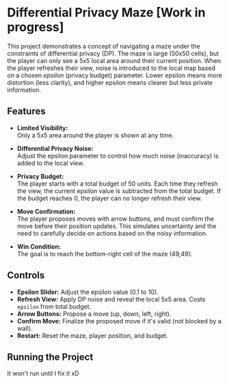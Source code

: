# Differential Privacy Maze [Work in progress]

This project demonstrates a concept of navigating a maze under the constraints of differential privacy (DP). The maze is large (50x50 cells), but the player can only see a 5x5 local area around their current position. When the player refreshes their view, noise is introduced to the local map based on a chosen *epsilon* (privacy budget) parameter. Lower epsilon means more distortion (less clarity), and higher epsilon means clearer but less private information.

## Features

- **Limited Visibility:**  
  Only a 5x5 area around the player is shown at any time.
  
- **Differential Privacy Noise:**  
  Adjust the epsilon parameter to control how much noise (inaccuracy) is added to the local view.
  
- **Privacy Budget:**  
  The player starts with a total budget of 50 units. Each time they refresh the view, the current epsilon value is subtracted from the total budget. If the budget reaches 0, the player can no longer refresh their view.
  
- **Move Confirmation:**  
  The player proposes moves with arrow buttons, and must confirm the move before their position updates. This simulates uncertainty and the need to carefully decide on actions based on the noisy information.

- **Win Condition:**  
  The goal is to reach the bottom-right cell of the maze (49,49).

## Controls

- **Epsilon Slider:** Adjust the epsilon value (0.1 to 10).  
- **Refresh View:** Apply DP noise and reveal the local 5x5 area. Costs `epsilon` from total budget.  
- **Arrow Buttons:** Propose a move (up, down, left, right).  
- **Confirm Move:** Finalize the proposed move if it's valid (not blocked by a wall).  
- **Restart:** Reset the maze, player position, and budget.

## Running the Project
It won't run until I fix it xD
